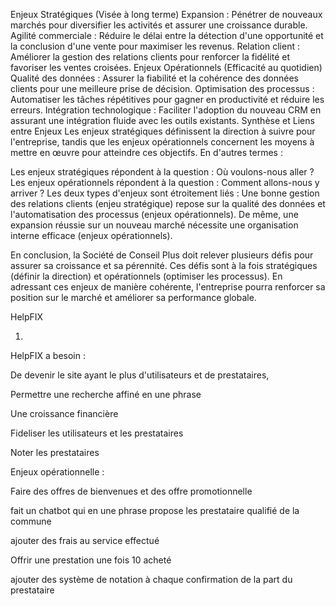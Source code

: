 Enjeux Stratégiques (Visée à long terme)
Expansion : Pénétrer de nouveaux marchés pour diversifier les activités et assurer une croissance durable.
Agilité commerciale : Réduire le délai entre la détection d'une opportunité et la conclusion d'une vente pour maximiser les revenus.
Relation client : Améliorer la gestion des relations clients pour renforcer la fidélité et favoriser les ventes croisées.
Enjeux Opérationnels (Efficacité au quotidien)
Qualité des données : Assurer la fiabilité et la cohérence des données clients pour une meilleure prise de décision.
Optimisation des processus : Automatiser les tâches répétitives pour gagner en productivité et réduire les erreurs.
Intégration technologique : Faciliter l'adoption du nouveau CRM en assurant une intégration fluide avec les outils existants.
Synthèse et Liens entre Enjeux
Les enjeux stratégiques définissent la direction à suivre pour l'entreprise, tandis que les enjeux opérationnels concernent les moyens à mettre en œuvre pour atteindre ces objectifs. En d'autres termes :

Les enjeux stratégiques répondent à la question : Où voulons-nous aller ?
Les enjeux opérationnels répondent à la question : Comment allons-nous y arriver ?
Les deux types d'enjeux sont étroitement liés : Une bonne gestion des relations clients (enjeu stratégique) repose sur la qualité des données et l'automatisation des processus (enjeux opérationnels). De même, une expansion réussie sur un nouveau marché nécessite une organisation interne efficace (enjeux opérationnels).

En conclusion, la Société de Conseil Plus doit relever plusieurs défis pour assurer sa croissance et sa pérennité. Ces défis sont à la fois stratégiques (définir la direction) et opérationnels (optimiser les processus). En adressant ces enjeux de manière cohérente, l'entreprise pourra renforcer sa position sur le marché et améliorer sa performance globale.

HelpFIX

1.

HelpFIX a besoin :

De devenir le site ayant le plus d'utilisateurs et de prestataires,

Permettre une recherche affiné en une phrase

Une croissance financière

Fideliser les utilisateurs et les prestataires

Noter les prestataires 

Enjeux opérationnelle : 

Faire des offres de bienvenues et des offre promotionnelle

fait un chatbot qui en une phrase propose les prestataire qualifié de la commune 

ajouter des frais au service effectué 

Offrir une prestation une fois 10 acheté

ajouter des système de notation à chaque confirmation de la part du prestataire